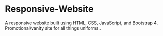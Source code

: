 # Responsive-Website
A responsive website built using HTML, CSS, JavaScript, and Bootstrap 4.  Promotional/vanity site for all things uniforms..
